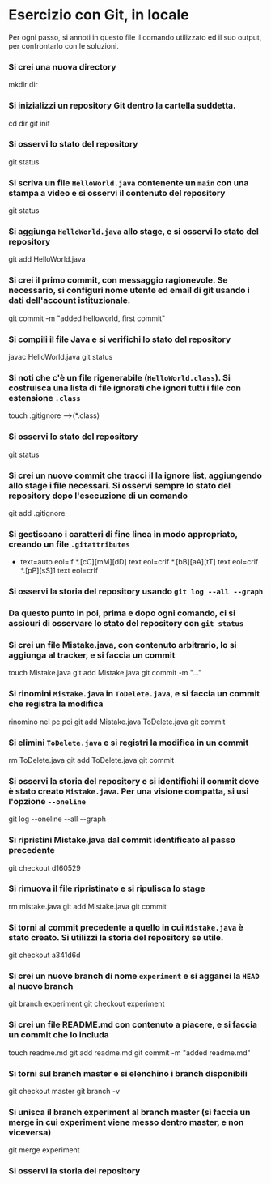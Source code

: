 # Esercizio con Git, in locale

Per ogni passo,
si annoti in questo file il comando utilizzato ed il suo output,
per confrontarlo con le soluzioni.

### Si crei una nuova directory
mkdir dir
### Si inizializzi un repository Git dentro la cartella suddetta.
cd dir
git init
### Si osservi lo stato del repository
git status
### Si scriva un file `HelloWorld.java` contenente un `main` con una stampa a video e si osservi il contenuto del repository
git status
### Si aggiunga `HelloWorld.java` allo stage, e si osservi lo stato del repository
git add HelloWorld.java
### Si crei il primo commit, con messaggio ragionevole. Se necessario, si configuri nome utente ed email di git usando i dati dell'account istituzionale.
git commit -m "added helloworld, first commit"
### Si compili il file Java e si verifichi lo stato del repository
javac HelloWorld.java
git status
### Si noti che c'è un file rigenerabile (`HelloWorld.class`). Si costruisca una lista di file ignorati che ignori tutti i file con estensione `.class`
touch .gitignore -->(*.class)
### Si osservi lo stato del repository
git status
### Si crei un nuovo commit che tracci il la ignore list, aggiungendo allo stage i file necessari. Si osservi sempre lo stato del repository dopo l'esecuzione di un comando
git add .gitignore
### Si gestiscano i caratteri di fine linea in modo appropriato, creando un file `.gitattributes`
* text=auto eol=lf
*.[cC][mM][dD] text eol=crlf
*.[bB][aA][tT] text eol=crlf
*.[pP][sS]1 text eol=crlf
### Si osservi la storia del repository usando `git log --all --graph`

### Da questo punto in poi, prima e dopo ogni comando, ci si assicuri di osservare lo stato del repository con `git status`

### Si crei un file Mistake.java, con contenuto arbitrario, lo si aggiunga al tracker, e si faccia un commit
touch Mistake.java
git add Mistake.java
git commit -m "..."
### Si rinomini `Mistake.java` in `ToDelete.java`, e si faccia un commit che registra la modifica
rinomino nel pc poi git add Mistake.java ToDelete.java
git commit
### Si elimini `ToDelete.java` e si registri la modifica in un commit
rm ToDelete.java
git add ToDelete.java
git commit
### Si osservi la storia del repository e si identifichi il commit dove è stato creato `Mistake.java`. Per una visione compatta, si usi l'opzione `--oneline`
git log --oneline --all --graph
### Si ripristini Mistake.java dal commit identificato al passo precedente
git checkout d160529
### Si rimuova il file ripristinato e si ripulisca lo stage
rm mistake.java
git add Mistake.java
git commit
### Si torni al commit precedente a quello in cui `Mistake.java` è stato creato. Si utilizzi la storia del repository se utile.
git checkout a341d6d
### Si crei un nuovo branch di nome `experiment` e si agganci la `HEAD` al nuovo branch
git branch experiment
git checkout experiment
### Si crei un file README.md con contenuto a piacere, e si faccia un commit che lo includa
touch readme.md
git add readme.md
git commit -m "added readme.md"
### Si torni sul branch master e si elenchino i branch disponibili
git checkout master
git branch -v
### Si unisca il branch experiment al branch master (si faccia un merge in cui experiment viene messo dentro master, e non viceversa)
git merge experiment
### Si osservi la storia del repository
